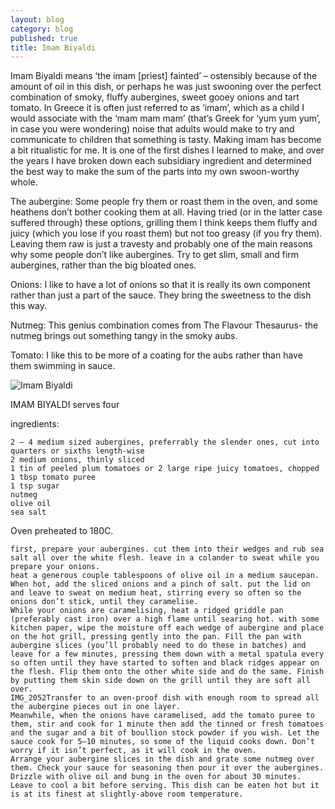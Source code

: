 ```yaml
---
layout: blog
category: blog
published: true
title: Imam Biyaldi
---
```


Imam Biyaldi means ‘the imam [priest] fainted’ – ostensibly because of the amount of oil in this dish, or perhaps he was just swooning over the perfect combination of smoky, fluffy aubergines, sweet gooey onions and tart tomato. In Greece it is often just referred to as ‘imam’, which as a child I would associate with the ‘mam mam mam’ (that’s Greek for ‘yum yum yum’, in case you were wondering) noise that adults would make to try and communicate to children that something is tasty. Making imam has become a bit ritualistic for me. It is one of the first dishes I learned to make, and over the years I have broken down each subsidiary ingredient and determined the best way to make the sum of the parts into my own swoon-worthy whole.

The aubergine: Some people fry them or roast them in the oven, and some heathens don’t bother cooking them at all. Having tried (or in the latter case suffered through) these options, grilling them I think keeps them fluffy and juicy (which you lose if you roast them) but not too greasy (if you fry them). Leaving them raw is just a travesty and probably one of the main reasons why some people don’t like aubergines. Try to get slim, small and firm aubergines, rather than the big bloated ones.

Onions: I like to have a lot of onions so that it is really its own component rather than just a part of the sauce. They bring the sweetness to the dish this way.

Nutmeg: This genius combination comes from The Flavour Thesaurus- the nutmeg brings out something tangy in the smoky aubs.

Tomato: I like this to be more of a coating for the aubs rather than have them swimming in sauce.

![Imam Biyaldi](/media/img_2055.jpg)

IMAM BIYALDI    serves four

ingredients:

    2 – 4 medium sized aubergines, preferrably the slender ones, cut into quarters or sixths length-wise
    2 medium onions, thinly sliced
    1 tin of peeled plum tomatoes or 2 large ripe juicy tomatoes, chopped
    1 tbsp tomato puree
    1 tsp sugar
    nutmeg
    olive oil
    sea salt

Oven preheated to 180C.

    first, prepare your aubergines. cut them into their wedges and rub sea salt all over the white flesh. leave in a colander to sweat while you prepare your onions.
    heat a generous couple tablespoons of olive oil in a medium saucepan. When hot, add the sliced onions and a pinch of salt. put the lid on and leave to sweat on medium heat, stirring every so often so the onions don’t stick, until they caramelise.
    While your onions are caramelising, heat a ridged griddle pan (preferably cast iron) over a high flame until searing hot. with some kitchen paper, wipe the moisture off each wedge of aubergine and place on the hot grill, pressing gently into the pan. Fill the pan with aubergine slices (you’ll probably need to do these in batches) and leave for a few minutes, pressing them down with a metal spatula every so often until they have started to soften and black ridges appear on the flesh. Flip them onto the other white side and do the same. Finish by putting them skin side down on the grill until they are soft all over. 
    IMG_2052Transfer to an oven-proof dish with enough room to spread all the aubergine pieces out in one layer.
    Meanwhile, when the onions have caramelised, add the tomato puree to them, stir and cook for 1 minute then add the tinned or fresh tomatoes and the sugar and a bit of boullion stock powder if you wish. Let the sauce cook for 5–10 minutes, so some of the liquid cooks down. Don’t worry if it isn’t perfect, as it will cook in the oven.
    Arrange your aubergine slices in the dish and grate some nutmeg over them. Check your sauce for seasoning then pour it over the aubergines. Drizzle with olive oil and bung in the oven for about 30 minutes. Leave to cool a bit before serving. This dish can be eaten hot but it is at its finest at slightly-above room temperature.
